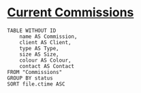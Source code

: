 # <u>**Current Commissions**</u>
```dataview
TABLE WITHOUT ID
	name AS Commission,
	client AS Client,
	type AS Type,
	size AS Size,
	colour AS Colour,
	contact AS Contact
FROM "Commissions"
GROUP BY status
SORT file.ctime ASC
```